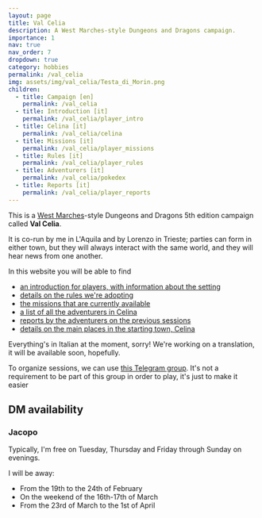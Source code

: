 ```yaml
---
layout: page
title: Val Celia
description: A West Marches-style Dungeons and Dragons campaign.
importance: 1
nav: true
nav_order: 7
dropdown: true
category: hobbies
permalink: /val_celia
img: assets/img/val_celia/Testa_di_Morin.png
children:
  - title: Campaign [en]
    permalink: /val_celia
  - title: Introduction [it]
    permalink: /val_celia/player_intro
  - title: Celina [it]
    permalink: /val_celia/celina
  - title: Missions [it]
    permalink: /val_celia/player_missions
  - title: Rules [it]
    permalink: /val_celia/player_rules
  - title: Adventurers [it]
    permalink: /val_celia/pokedex
  - title: Reports [it]
    permalink: /val_celia/player_reports
---
```


This is a [West Marches](https://rpg.stackexchange.com/questions/120770/what-defines-a-west-marches-campaign)-style Dungeons and Dragons 5th edition campaign called **Val Celia**.

It is co-run by me in L'Aquila and by Lorenzo in Trieste; parties can form in either town,
but they will always interact with the same world, and they will hear news from one another.

In this website you will be able to find

- [an introduction for players, with information about the setting](/val_celia/player_intro)
- [details on the rules we're adopting](/val_celia/player_rules)
- [the missions that are currently available](/val_celia/player_missions)
- [a list of all the adventurers in Celina](/val_celia/pokedex)
- [reports by the adventurers on the previous sessions](/val_celia/player_reports)
- [details on the main places in the starting town, Celina](/val_celia/celina)

Everything's in Italian at the moment, sorry!
We're working on a translation, it will be available soon, hopefully.

To organize sessions, we can use [this Telegram group](https://t.me/+if1NQY248y5lNzE0).
It's not a requirement to be part of this group in order to play, it's just to make it easier

## DM availability

### Jacopo

Typically, I'm free on Tuesday, Thursday and Friday through Sunday on evenings.

I will be away:

- From the 19th to the 24th of February
- On the weekend of the 16th-17th of March
- From the 23rd of March to the 1st of April

